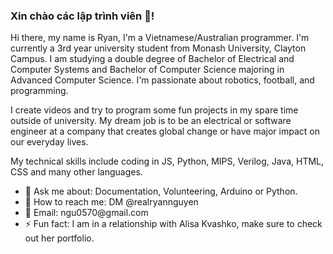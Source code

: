 ### Xin chào các lập trình viên 👋!
Hi there, my name is Ryan, I'm a Vietnamese/Australian programmer. I'm currently a 3rd year university student from Monash University, Clayton Campus. I am studying a double degree of Bachelor of Electrical and Computer Systems and Bachelor of Computer Science majoring in Advanced Computer Science. I'm passionate about robotics, football, and programming. <br>

I create videos and try to program some fun projects in my spare time outside of university. My dream job is to be an electrical or software engineer at a company that creates global change or have major impact on our everyday lives. <br>

My technical skills include coding in JS, Python, MIPS, Verilog, Java, HTML, CSS and many other languages. 
<ul>
  <li> 💬 Ask me about: Documentation, Volunteering, Arduino or Python. </li>
  <li> 📩 How to reach me: DM @realryannguyen</li>
  <li> 🙂 Email: ngu0570@gmail.com </li>
  <li> ⚡️ Fun fact: I am in a relationship with Alisa Kvashko, make sure to check out her portfolio. </li>
</ul>

<!--
**flyinRyann/flyinRyann** is a ✨ _special_ ✨ repository because its `README.md` (this file) appears on your GitHub profile.

Here are some ideas to get you started:

- 🔭 I’m currently working on ...
- 🌱 I’m currently learning ...
- 👯 I’m looking to collaborate on ...
- 🤔 I’m looking for help with ...
- 💬 Ask me about ...
- 📫 How to reach me: ...
- 😄 Pronouns: ...
- ⚡ Fun fact: ...
-->
